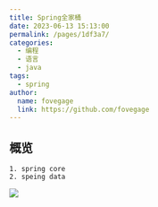 ```yaml
---
title: Spring全家桶
date: 2023-06-13 15:13:00
permalink: /pages/1df3a7/
categories:
  - 编程
  - 语言
  - java
tags:
  - spring
author: 
  name: fovegage
  link: https://github.com/fovegage
---
```

## 概览

```
1. spring core
2. speing data
```

![](https://obsidian-foveagge.oss-cn-beijing.aliyuncs.com/blog/MT2ewk.png)
